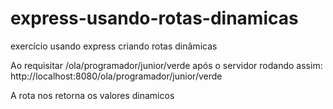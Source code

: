 # express-usando-rotas-dinamicas
exercício usando express criando rotas dinâmicas

Ao requisitar /ola/programador/junior/verde após o servidor rodando 
assim: http://localhost:8080/ola/programador/junior/verde

A rota nos retorna os valores dinamicos